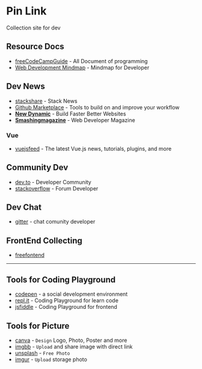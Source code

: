 # Pin Link

Collection site for dev

## Resource Docs

* [freeCodeCampGuide](https://guide.freecodecamp.org/) - All Document of programming
* [Web Development Mindmap](https://coggle.it/diagram/Vz9LvW8byvN0I38x/t/web-development) - Mindmap for Developer

## Dev News

* [stackshare](https://stackshare.io/news) - Stack News
* [Github Marketplace](https://github.com/marketplace) - Tools to build on and improve your workflow
* [**New Dynamic**](https://www.thenewdynamic.org/) - Build Faster Better Websites
* [**Smashingmagazine**](https://www.smashingmagazine.com/) - Web Developer Magazine

### Vue

* [vuejsfeed](https://vuejsfeed.com/) - The latest Vue.js news, tutorials, plugins, and more

## Community Dev

* [dev.to](https://dev.to/) - Developer Community
* [stackoverflow](https://stackoverflow.com/) - Forum Developer

## Dev Chat

* [gitter](https://gitter.im/) - chat comunity developer

## FrontEnd Collecting

* [freefontend](http://freefrontend.com/)

---

## Tools for Coding Playground

* [codepen](https://codepen.io) - a social development environment
* [repl.it](https://repl.it/repls) - Coding Playground for learn code
* [jsfiddle](https://jsfiddle.net/) - Coding Playground for frontend

## Tools for Picture

* [canva](https://www.canva.com/) - `Design` Logo, Photo, Poster and more
* [imgbb](https://imgbb.com/) - `Upload` and share image with direct link
* [unsplash](https://unsplash.com/) - `Free Photo`
* [imgur](https://imgur.com/) - `Upload` storage photo
